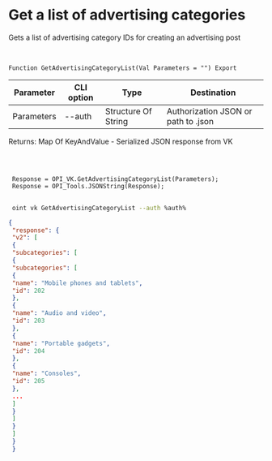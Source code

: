 ﻿---
sidebar_position: 4
---

# Get a list of advertising categories
 Gets a list of advertising category IDs for creating an advertising post


<br/>


`Function GetAdvertisingCategoryList(Val Parameters = "") Export`

 | Parameter | CLI option | Type | Destination |
 |-|-|-|-|
 | Parameters | --auth | Structure Of String | Authorization JSON or path to .json |

 
 Returns: Map Of KeyAndValue - Serialized JSON response from VK

<br/>




```bsl title="Code example"
 
 Response = OPI_VK.GetAdvertisingCategoryList(Parameters);
 Response = OPI_Tools.JSONString(Response);
```
	


```sh title="CLI command example"
 
 oint vk GetAdvertisingCategoryList --auth %auth%

```

```json title="Result"
{
 "response": {
 "v2": [
 {
 "subcategories": [
 {
 "subcategories": [
 {
 "name": "Mobile phones and tablets",
 "id": 202
 },
 {
 "name": "Audio and video",
 "id": 203
 },
 {
 "name": "Portable gadgets",
 "id": 204
 },
 {
 "name": "Consoles",
 "id": 205
 },
 ...
 ]
 }
 ]
 }
 ]
 }
 }
```
